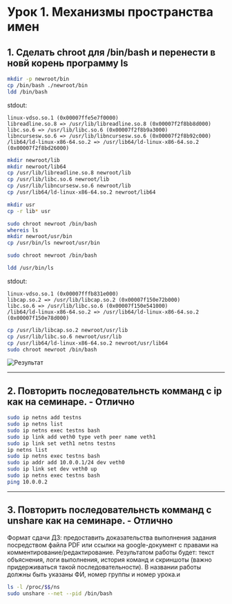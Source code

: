 

# Урок 1. Механизмы пространства имен

## 1. Сделать chroot для /bin/bash и перенести в новй корень программу ls

```sh
mkdir -p newroot/bin
cp /bin/bash ./newroot/bin
ldd /bin/bash
```

stdout:
```
linux-vdso.so.1 (0x00007ffe5e7f0000)
libreadline.so.8 => /usr/lib/libreadline.so.8 (0x00007f2f8bb8d000)
libc.so.6 => /usr/lib/libc.so.6 (0x00007f2f8b9a3000)
libncursesw.so.6 => /usr/lib/libncursesw.so.6 (0x00007f2f8b92c000)
/lib64/ld-linux-x86-64.so.2 => /usr/lib64/ld-linux-x86-64.so.2 (0x00007f2f8bd26000)
```

```sh
mkdir newroot/lib
mkdir newroot/lib64
cp /usr/lib/libreadline.so.8 newroot/lib
cp /usr/lib/libc.so.6 newroot/lib
cp /usr/lib/libncursesw.so.6 newroot/lib
cp /usr/lib64/ld-linux-x86-64.so.2 newroot/lib64

mkdir usr
cp -r lib* usr

sudo chroot newroot /bin/bash
whereis ls
mkdir newroot/usr/bin
cp /usr/bin/ls newroot/usr/bin

sudo chroot newroot /bin/bash

ldd /usr/bin/ls
```
stdout:
```
linux-vdso.so.1 (0x00007fffb831e000)
libcap.so.2 => /usr/lib/libcap.so.2 (0x00007f150e72b000)
libc.so.6 => /usr/lib/libc.so.6 (0x00007f150e541000)
/lib64/ld-linux-x86-64.so.2 => /usr/lib64/ld-linux-x86-64.so.2 (0x00007f150e78d000)
```
```sh
cp /usr/lib/libcap.so.2 newroot/usr/lib
cp /usr/lib/libc.so.6 newroot/usr/lib
cp /usr/lib64/ld-linux-x86-64.so.2 newroot/usr/lib64
sudo chroot newroot /bin/bash
```
![Результат](Screenshot_20230624_223644.png)

---

## 2. Повторить последовательнсть комманд с ip как на семинаре. - Отлично

```sh
sudo ip netns add testns
sudo ip netns list
sudo ip netns exec testns bash
sudo ip link add veth0 type veth peer name veth1
sudo ip link set veth1 netns testns
ip netns list
sudo ip netns exec testns bash
sudo ip addr add 10.0.0.1/24 dev veth0
sudo ip link set dev veth0 up
sudo ip netns exec testns bash
ping 10.0.0.2
```

---

## 3. Повторить последовательнсть комманд с unshare как на семинаре. - Отлично

Формат сдачи ДЗ: предоставить доказательства выполнения задания посредством файла PDF или ссылки на google-документ с правами на комментирование/редактирование.
Результатом работы будет: текст объяснения, логи выполнения, история команд и скриншоты (важно придерживаться такой последовательности).
В названии работы должны быть указаны ФИ, номер группы и номер урока.и

```sh
ls -l /proc/$$/ns
sudo unshare --net --pid /bin/bash
```

